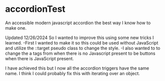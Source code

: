 # accordionTest
An accessible modern javascript accordion the best way I know how to make one.

Updated 12/26/2024
So I wanted to improve this using some new tricks I learned.
-First I wanted to make it so this could be used without JavaScript and utilize the ::target pseudo class to change the style.
-I also wanted to to change the a tags from when there is no Javascript present to be buttons when there is JavaScript present.

I have achieved this but I now all the accordion triggers have the same name. I think I could probably fix this with iterating over an object.
